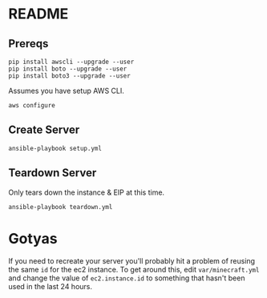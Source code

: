 # README


## Prereqs

```
pip install awscli --upgrade --user
pip install boto --upgrade --user
pip install boto3 --upgrade --user
```

Assumes you have setup AWS CLI.

```
aws configure
```

## Create Server

```
ansible-playbook setup.yml
```

## Teardown Server

Only tears down the instance & EIP at this time.

```
ansible-playbook teardown.yml
```

# Gotyas

If you need to recreate your server you'll probably hit a problem of reusing the same `id` for the ec2 instance.  To get around this, edit `var/minecraft.yml` and change the value of `ec2.instance.id` to something that hasn't been used in the last 24 hours.
